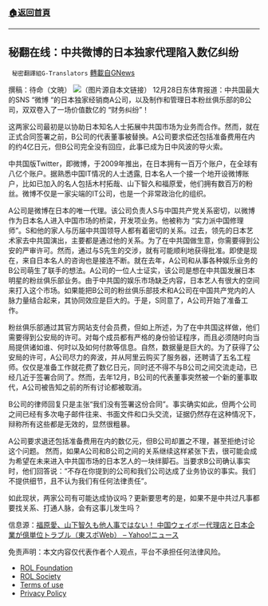###  [:house:返回首頁](https://github.com/ourhimalayas/txt)
---


## 秘翻在线：中共微博的日本独家代理陷入数亿纠纷
` 秘密翻譯組G-Translators` [轉載自GNews](https://gnews.org/zh-hans/1797236/)

撰稿：待命（文暁）
![](https://assets.gnews.org/wp-content/uploads/2021/12/画像1-25.png)（图片源自本文链接）
12月28日东体育报道：中共国最大的SNS “微博 “的日本独家经销商A公司，以及制作和管理日本粉丝俱乐部的B公司，双双卷入了一场价值数亿的 “财务纠纷”！

这两家公司最初是以协助日本知名人士拓展中共国市场为业务而合作。然而，就在正式合同签署之前，B公司的代表董事被替换。A公司要求偿还包括准备费用在内的约4亿日元，但B公司完全没有回应，此事已成为日中风波的导火索。

中共国版Twitter，即微博，于2009年推出，在日本拥有一百万个账户，在全球有八亿个账户。据熟悉中国IT情况的人士透露, 日本名人一个接一个地开设微博账户，比如已加入的名人包括木村拓哉、山下智久和福原爱，他们拥有数百万的粉丝。微博不仅是一家尖端的IT公司，也是一个非常政治化的组织。

A公司是微博在日本的唯一代理。该公司负责人S与中国共产党关系密切，以微博作为日本名人进入中国市场的桥梁，开发项业务。他被称为 “实力派中国修理师”。S和他的家人与历届中共国领导人都有着密切的关系。过去，领先的日本艺术家去中共国演出，主要都是通过他的关系。为了在中共国做生意，你需要得到公安的严审许可。然而，通过与S先生的交涉，就有可能顺利地获得批准。即使是现在，来自日本名人的咨询也是接连不断。就在去年，A公司和从事各种娱乐业务的B公司萌生了联手的想法。A公司的一位人士证实，该公司是想在中共国发展日本明星的粉丝俱乐部业务。由于中共国的娱乐市场缺乏内容，日本艺人有很大的空间来打入这个市场。如果能把B公司的粉丝俱乐部技术和A公司在中国共产党内的人脉力量结合起来，其协同效应是巨大的。于是，S同意了，A公司开始了准备工作。

粉丝俱乐部通过其官方网站支付会员费，但如上所述，为了在中共国这样做，他们需要得到公安局的许可。对每个成员都有严格的身份验证程序，而且必须随时向当局提供诸如谁、何时以及如何付款等信息。自然，数据量是巨大的。为了获得了公安局的许可，A公司尽力的奔波，并从阿里云购买了服务器，还聘请了五名工程师。仅仅是准备工作就花费了数亿日元，同时还不得不与B公司之间交流走动，已经几近于签署合同了。然而，去年12月，B公司的代表董事突然被一个新的董事取代，A公司被告知之前的所有讨论都被取消。

B公司的律师回复只是主张“我们没有签署这份合同”。事实确实如此，但两个公司之间已经有多次电子邮件往来、书面文件和口头交流，证据仍然存在这种情况下， 辩称所有这些都是无效的，显然很粗暴。

A公司要求退还包括准备费用在内的数亿元，但B公司却置之不理，甚至拒绝讨论这个问题。 然而，如果A公司和B公司之间的关系继续这样紧张下去，很可能会成为希望在未来进入中共国市场的日本艺人的一块绊脚石。当要求B公司确认事实时，他们回答说：“不存在你提到的公司和我们公司达成了业务协议的事实。我们不提供细节，且不认为我们有任何法律责任”。

如此现状，两家公司有可能达成协议吗？更新要思考的是，如果不是中共过凡事都要找关系、打通人脉，会有这事儿发生吗？

信息源：[福原愛、山下智久も他人事ではない！ 中国ウェイボー代理店と日本企業が億単位トラブル（東スポWeb） – Yahoo!ニュース](https://news.yahoo.co.jp/articles/afde059d0f538ae82dc09b82ec4c8a6e7190f585)

 

免责声明：本文内容仅代表作者个人观点，平台不承担任何法律风险。

- [ROL Foundation](https://rolfoundation.org/)
- [ROL Society](https://rolsociety.org/)
- [Terms of use](https://gnews.org/terms-of-use-3/)
- [Privacy Policy](https://gnews.org/privacy-policy/)
